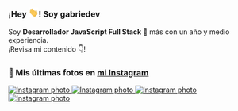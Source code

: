 <h3>¡Hey <img src="https://raw.githubusercontent.com/ABSphreak/ABSphreak/master/gifs/Hi.gif" width="20px" decondig="async">! Soy gabriedev</h3>

<p>Soy <strong>Desarrollador JavaScript Full Stack 🚀</strong> más con un año y medio experiencia.<br />¡Revisa mi contenido 👇!</p>

### 📸 Mis últimas fotos en [mi Instagram](https://instagram.com/gabrie.dev)


<a href='https://instagram.com/p/CtruQitPJU1' target='_blank'>
  <img width='20%' src='https://instagram.fkiv7-1.fna.fbcdn.net/v/t51.2885-15/354557634_595647665883083_2498794285121939883_n.jpg?stp=dst-jpg_e15_fr_s1080x1080&_nc_ht=instagram.fkiv7-1.fna.fbcdn.net&_nc_cat=111&_nc_ohc=hVqCDUGpslwAX8Rway6&edm=APU89FABAAAA&ccb=7-5&oh=00_AfDeTafbvnK_Op5IQK8iVKHDEVfYhfgzl7cUwK7CdZqLxA&oe=64AEDF23&_nc_sid=bc0c2c' alt='Instagram photo' />
</a>
<a href='https://instagram.com/p/CtrtZEhvfjK' target='_blank'>
  <img width='20%' src='https://instagram.fkiv7-1.fna.fbcdn.net/v/t51.2885-15/354566352_1280061536273536_3184760590463359796_n.jpg?stp=dst-jpg_e15&_nc_ht=instagram.fkiv7-1.fna.fbcdn.net&_nc_cat=104&_nc_ohc=GVWhl4-CDBsAX-4B5or&edm=APU89FABAAAA&ccb=7-5&oh=00_AfD3qnUUGU1kAmf_gsGXoo0LcJOb7u8u33Q19d3kbwEJiw&oe=64AE441C&_nc_sid=bc0c2c' alt='Instagram photo' />
</a>
<a href='https://instagram.com/p/CtDUXiGIwfW' target='_blank'>
  <img width='20%' src='https://instagram.fkiv7-1.fna.fbcdn.net/v/t51.2885-15/350888316_2281662725376540_4082540287140756007_n.jpg?stp=dst-jpg_e15&_nc_ht=instagram.fkiv7-1.fna.fbcdn.net&_nc_cat=100&_nc_ohc=sYTgZW_nEycAX9y1BJ4&edm=APU89FABAAAA&ccb=7-5&oh=00_AfATqTO96R5IwU9QdzWCI1xTLuQZMDXP01BGBnSVO-TLvw&oe=64AF0458&_nc_sid=bc0c2c' alt='Instagram photo' />
</a>
<a href='https://instagram.com/p/CoTfm_INWyt' target='_blank'>
  <img width='20%' src='https://instagram.fkiv7-1.fna.fbcdn.net/v/t51.2885-15/321050480_935030397667260_4356312353538439528_n.jpg?stp=dst-jpg_e15&_nc_ht=instagram.fkiv7-1.fna.fbcdn.net&_nc_cat=100&_nc_ohc=rgt1acq5YfIAX_q1qcE&edm=APU89FABAAAA&ccb=7-5&oh=00_AfCqmCZjThsRnMt2F-ppOfzN-gb2aB7FmLiJcxqRRrbJlg&oe=64AEC697&_nc_sid=bc0c2c' alt='Instagram photo' />
</a>
